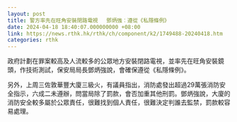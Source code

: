 ```yaml
---
layout: post
title: 警方率先在旺角安裝閉路電視　 鄧炳強︰遵從《私隱條例》
date: 2024-04-18 18:40:07.000000000 +08:00
link: https://news.rthk.hk/rthk/ch/component/k2/1749488-20240418.htm
categories: rthk
---
```


政府計劃在罪案較高及人流較多的公眾地方安裝閉路電視，並率先在旺角安裝鏡頭，作技術測試，保安局局長鄧炳強說，會確保遵從《私隱條例》。

另外，上周三佐敦華豐大廈三級火，有議員指出，消防處發出超過29萬張消防安全指示，六成二未遵辦，問當局除了罰款，會否加重其他刑罰。鄧炳強說，大廈的消防安全較多屬於公眾責任，很難找到個人責任，很難決定判誰去監禁，罰款較容易處理。
